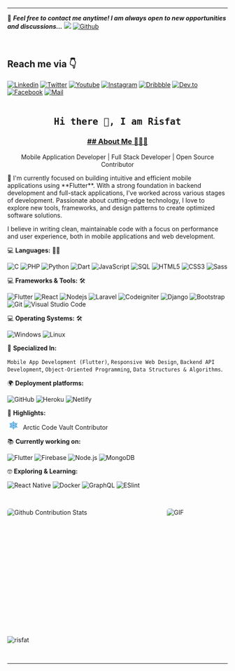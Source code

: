 
<!--

## Complete list of github markdown emoji markup
https://gist.github.com/rxaviers/7360908

## technologies Icons 
https://simpleicons.org/

-->
---

📝 ***Feel free to contact me anytime! I am always open to new opportunities and discussions...*** <img src="https://media.giphy.com/media/WUlplcMpOCEmTGBtBW/giphy.gif" width="30"> [![Github](https://img.shields.io/github/followers/risfat?label=Follow%20Me&style=social)](https://github.com/risfat)  
<br>
<br>

## Reach me via 👇

[![Linkedin](https://img.shields.io/badge/LinkedIn-blue.svg?style=for-the-badge&logo=linkedin)](https://www.linkedin.com/in/risfat/)
[![Twitter](https://img.shields.io/badge/Twitter-skyblue.svg?style=for-the-badge&logo=twitter)](https://twitter.com/risfat404)
[![Youtube](https://img.shields.io/badge/Youtube-red.svg?style=for-the-badge&logo=youtube)](https://www.youtube.com/channel/UC0B5kXA9TWrljpCsnRMm57g)
[![Instagram](https://img.shields.io/badge/Instagram-gray.svg?style=for-the-badge&logo=instagram)](https://www.instagram.com/risfat/)
[![Dribbble](https://img.shields.io/badge/Dribbble-pink.svg?style=for-the-badge&logo=dribbble)](https://dribbble.com/risfat)
[![Dev.to](https://img.shields.io/badge/Dev.to-black.svg?style=for-the-badge&logo=dev)](https://dev.to/risfat)
[![Facebook](https://img.shields.io/badge/Facebook-skyblue.svg?style=for-the-badge&logo=facebook)](https://www.facebook.com/its.risfat)
[![Mail](https://img.shields.io/badge/Mail-risfat.bd@gmail.com-blue?logo=Gmail&logoColor=blue&labelColor=black)](mailto:risfat.bd@gmail.com)  
<br>

<h2 align='center'><samp><strong>Hi there 👋, I am Risfat</strong></samp></h2>
<h3 align='center'><strong><a href="https://risfat.devtech365.com/" target="_blank">## About Me 🤷🏻‍♂️</a></strong></h3>
<p align='center'>Mobile Application Developer | Full Stack Developer | Open Source Contributor</p>

<p align='left'> 📱 I'm currently focused on building intuitive and efficient mobile applications using **Flutter**. With a strong foundation in backend development and full-stack applications, I've worked across various stages of development. Passionate about cutting-edge technology, I love to explore new tools, frameworks, and design patterns to create optimized software solutions. </p>

I believe in writing clean, maintainable code with a focus on performance and user experience, both in mobile applications and web development.

💻 **Languages:** 🐱‍👤 <br>

![C](https://img.shields.io/badge/-C-000000?style=flat&logo=c&logoColor=F05032&labelColor=ffffff)
![PHP](https://img.shields.io/badge/-PHP-000000?style=flat&logo=PHP&logoColor=5466b8&labelColor=ffffff)
![Python](https://img.shields.io/badge/-Python-000000?style=flat&logo=Python&logoColor=FFE335&labelColor=1E5BBD)
![Dart](https://img.shields.io/badge/-Dart-000000?style=flat&logo=dart&logoColor=1E5BBD&labelColor=A7C8FF)
![JavaScript](https://img.shields.io/badge/-JavaScript-000000?style=flat&logo=javascript)
![SQL](https://img.shields.io/badge/-SQL-000000?style=flat&logo=mysql&labelColor=ffffff)
![HTML5](https://img.shields.io/badge/-HTML5-000000?style=flat&logo=html5&logoColor=ffffff&labelColor=E34F26)
![CSS3](https://img.shields.io/badge/-CSS3-000000?style=flat&logo=css3&logoColor=ffffff&labelColor=1572B6) 
![Sass](https://img.shields.io/badge/-Sass-000000?style=flat&logo=sass&logoColor=ffffff&labelColor=%23CC6699)

💻 **Frameworks & Tools:** 🛠️<br>

![Flutter](https://img.shields.io/badge/-Flutter-000000?style=flat&logo=flutter&logoColor=02569B)
![React](https://img.shields.io/badge/-React-000000?style=flat&logo=react)
![Nodejs](https://img.shields.io/badge/-Nodejs-000000?style=flat&logo=Node.js)
![Laravel](https://img.shields.io/badge/-Laravel-000000?style=flat&logo=laravel&logoColor=ffffff&labelColor=FF2D20)
![Codeigniter](https://img.shields.io/badge/-CodeIgniter-000000?style=flat&logo=codeIgniter&logoColor=ffffff&labelColor=FF2D20)
![Django](https://img.shields.io/badge/-Django-000000?style=flat&logo=Django&logoColor=ffffff)
![Bootstrap](https://img.shields.io/badge/-Bootstrap-000000?style=flat&logo=bootstrap&logoColor=ffffff&labelColor=563D7C)
![Git](https://img.shields.io/badge/-Git-000000?style=flat&logo=git&logoColor=F05032&labelColor=ffffff)
![Visual Studio Code](https://img.shields.io/badge/-VSCode-000000?style=flat&logo=visual-studio-code&labelColor=007ACC)

💻 **Operating Systems:** 🛠️<br>

![Windows](https://img.shields.io/badge/-Windows-000000?style=flat&logo=windows&logoColor=ffffff&labelColor=0078D6)
![Linux](https://img.shields.io/badge/-Linux-000000?style=flat&logo=linux&logoColor=ffffff&labelColor=0078D6)

🧐 **Specialized In:**<br>

`Mobile App Development (Flutter)`, `Responsive Web Design`, `Backend API Development`, `Object-Oriented Programming`, `Data Structures & Algorithms`.

🌍 **Deployment platforms:**<br>

![GitHub](https://img.shields.io/badge/-GitHub-000000?style=flat&logo=github&logoColor=000000&labelColor=ffffff) ![Heroku](https://img.shields.io/badge/-Heroku-000000?style=flat&logo=heroku&labelColor=430098) ![Netlify](https://img.shields.io/badge/-Netlify-000000?style=flat&logo=netlify&labelColor=000000)

🚩 **Highlights:** <br>
&nbsp;<img src='https://raw.githubusercontent.com/acervenky/animated-github-badges/master/assets/acbadge.gif' style="margin-top: 10px;" width="20px" height="20px">&nbsp;&nbsp;&nbsp;<span>Arctic Code Vault Contributor</span>

📚 **Currently working on:** <br>

![Flutter](https://img.shields.io/badge/-Flutter-000000?style=flat&logo=flutter&logoColor=02569B)
![Firebase](https://img.shields.io/badge/-Firebase-000000?style=flat&logo=firebase&labelColor=ffca28)
![Node.js](https://img.shields.io/badge/-Node.js-000000?style=flat&logo=node.js&labelColor=ffffff)
![MongoDB](https://img.shields.io/badge/-MongoDB-000000?style=flat&logo=mongodb&labelColor=ffffff)

🤓 **Exploring & Learning:** <br>

![React Native](https://img.shields.io/badge/-React%20Native-000000?style=flat&logo=react&labelColor=000000)
![Docker](https://img.shields.io/badge/-Docker-000000?style=flat&logo=docker)
![GraphQL](https://img.shields.io/badge/-GraphQL-000000?style=flat&logo=graphql&logoColor=ffffff)
![ESlint](https://img.shields.io/badge/-ESlint-000000?style=flat&logo=ESlint&labelColor=4B32C3)

</br>
<p style="display: flex; justify-contect: space-between;">
<img style="border-radius: 5px; margin-bottom: 5px" alt="Github Contribution Stats" width="330px" height="240px" src="https://github-contribution-stats.vercel.app/api/?username=risfat" />
<img style="border-radius: 5px; margin: 0 0 5px 35px;" alt="GIF" width="320px" height="240px" src="https://miro.medium.com/max/875/1*Urc28sbnORGOW5oyohQ06g.gif" />
</p>
<br>
<p><img align="center" src="https://github-readme-streak-stats.herokuapp.com/?user=risfat&" alt="risfat" /></p>
<br>

---

